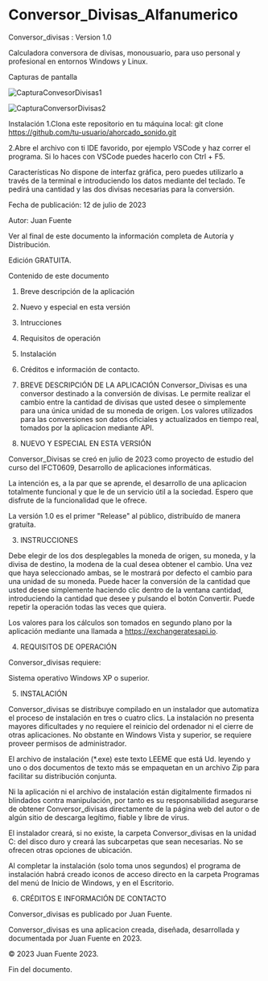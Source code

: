 # Conversor_Divisas_Alfanumerico

Conversor_divisas : Version 1.0

Calculadora conversora de divisas, monousuario, para uso personal y profesional en entornos Windows y Linux.

Capturas de pantalla

![CapturaConvesorDivisas1](https://github.com/Juan-Fuente-T/Conversor_Divisas_Alfanumerico/assets/127140423/e6244da4-60d4-42df-abf0-37c44b03a3dd)


![CapturaConversorDivisas2](https://github.com/Juan-Fuente-T/Conversor_Divisas_Alfanumerico/assets/127140423/dc9e33c4-505e-4a48-b637-049c8f6b7a95)



Instalación
1.Clona este repositorio en tu máquina local: git clone https://github.com/tu-usuario/ahorcado_sonido.git

2.Abre el archivo con ti IDE favorido, por ejemplo VSCode y haz correr el programa. Si lo haces con VSCode puedes hacerlo con Ctrl + F5.

Características
No dispone de interfaz gráfica, pero puedes utilizarlo a través de la terminal e introduciendo los datos mediante del teclado. Te pedirá una cantidad y las dos divisas necesarias para la conversión. 

Fecha de publicación: 12 de julio de 2023

Autor: Juan Fuente

Ver al final de este documento la información completa de Autoría y Distribución.

Edición GRATUITA. 


Contenido de este documento

  1. Breve descripción de la aplicación
  2. Nuevo y especial en esta versión
  3. Intrucciones
  4. Requisitos de operación
  5. Instalación
  6. Créditos e información de contacto.


1. BREVE DESCRIPCIÓN DE LA APLICACIÓN
Conversor_Divisas es una conversor destinado a la conversión de divisas. Le permite realizar el cambio entre la cantidad de divisas que usted desee o simplemente para una única unidad de su moneda de origen. Los valores utilizados para las conversiones son datos oficiales y actualizados en tiempo real, tomados por la aplicacion mediante API.   


2. NUEVO Y ESPECIAL EN ESTA VERSIÓN

 Conversor_Divisas se creó en julio de 2023 como proyecto de estudio del curso del IFCT0609, Desarrollo de aplicaciones informáticas.

La intención es, a la par que se aprende, el desarrollo de una aplicacion totalmente funcional y que le de un servicio útil a la sociedad. Espero que disfrute de la funcionalidad que le ofrece. 

La versión 1.0 es el primer "Release" al público, distribuído de manera gratuíta.


3. INSTRUCCIONES

 Debe elegir de los dos desplegables la moneda de origen, su moneda, y la divisa de destino, la modena de la cual desea obtener el cambio. Una vez que haya seleccionado ambas, se le mostrará por defecto el cambio para una unidad de su moneda. Puede hacer la conversión de la cantidad que usted desee simplemente haciendo clic dentro de la ventana cantidad, introduciendo la cantidad que desee y pulsando el botón Convertir. Puede repetir la operación todas las veces que quiera. 

Los valores para los cálculos son tomados en segundo plano por la aplicación mediante una llamada a https://exchangeratesapi.io. 

4. REQUISITOS DE OPERACIÓN

Conversor_divisas requiere:

 Sistema operativo Windows XP o superior.


5. INSTALACIÓN

 Conversor_divisas se distribuye compilado en un instalador que automatiza el proceso de instalación en tres o cuatro clics. La instalación no presenta mayores dificultades y no requiere el reinicio del ordenador ni el cierre de otras aplicaciones. No obstante en Windows Vista y superior, se requiere proveer permisos de administrador.

El archivo de instalación (*.exe) este texto LEEME que está Ud. leyendo y uno o dos documentos de texto más se empaquetan en un archivo Zip para facilitar su distribución conjunta.

Ni la aplicación ni el archivo de instalación están digitalmente firmados ni blindados contra manipulación, por tanto es su responsabilidad asegurarse de obtener Conversor_divisas directamente de la página web del autor o de algún sitio de descarga legítimo, fiable y libre de virus.

El instalador creará, si no existe, la carpeta Conversor_divisas en la unidad C: del disco duro y creará las subcarpetas que sean necesarias. No se ofrecen otras opciones de ubicación.



Al completar la instalación (solo toma unos segundos) el programa de instalación habrá creado iconos de acceso directo en la carpeta Programas del menú de Inicio de Windows, y en el Escritorio. 



6. CRÉDITOS E INFORMACIÓN DE CONTACTO

 Conversor_divisas es publicado por Juan Fuente.


Conversor_divisas es una aplicacion creada, diseñada, desarrollada y documentada por Juan Fuente en 2023. 

© 2023 Juan Fuente 2023. 


Fin del documento.
